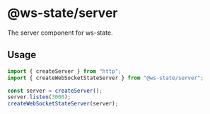 # @ws-state/server

The server component for ws-state.

## Usage

```typescript
import { createServer } from "http";
import { createWebSocketStateServer } from "@ws-state/server";

const server = createServer();
server.listen(3000);
createWebSocketStateServer(server);
```
